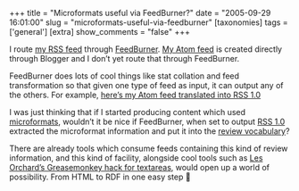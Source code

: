 +++
title = "Microformats useful via FeedBurner?"
date = "2005-09-29 16:01:00"
slug = "microformats-useful-via-feedburner"
[taxonomies]
tags = ['general']
[extra]
show_comments = "false"
+++

I route [my RSS feed](http://philwilson.org/rssify.php) through [FeedBurner](http://www.feedburner.com/). [My Atom feed](http://philwilson.org/blog/atom.xml) is created directly through Blogger and I don’t yet route that through FeedBurner.

FeedBurner does lots of cool things like stat collation and feed transformation so that given one type of feed as input, it can output any of the others. For example, [here’s my Atom feed translated into RSS 1.0](http://feeds.feedburner.com/pip/rdf)

I was just thinking that if I started producing content which used [microformats](http://microformats.org/), wouldn’t it be nice if FeedBurner, when set to output [RSS 1.0](http://web.resource.org/rss/1.0/ "RDF Site Summary (RSS) 1.0") extracted the microformat information and put it into the [review vocabulary](http://www.purl.org/stuff/rev)?

There are already tools which consume feeds containing this kind of review information, and this kind of facility, alongside cool tools such as [Les Orchard’s Greasemonkey hack for textareas](http://decafbad.com/blog/2005/06/08/greasemonkey-magic "Magic Microformat Forms Redux, Now with GreaseMonkey!"), would open up a world of possibility. From HTML to RDF in one easy step 🙂
